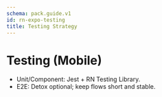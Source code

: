 ```yaml
---
schema: pack.guide.v1
id: rn-expo-testing
title: Testing Strategy
---
```


# Testing (Mobile)

- Unit/Component: Jest + RN Testing Library.
- E2E: Detox optional; keep flows short and stable.

